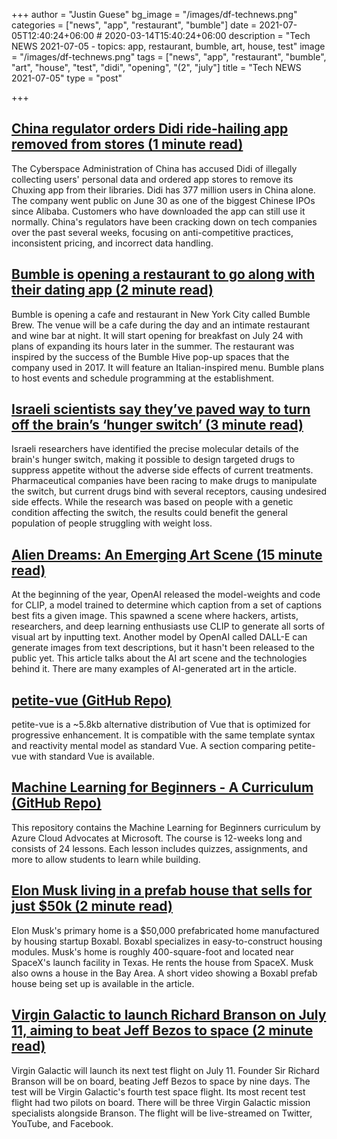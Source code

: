+++
author = "Justin Guese"
bg_image = "/images/df-technews.png"
categories = ["news", "app", "restaurant", "bumble"]
date = 2021-07-05T12:40:24+06:00 # 2020-03-14T15:40:24+06:00
description = "Tech NEWS 2021-07-05 - topics: app, restaurant, bumble, art, house, test"
image = "/images/df-technews.png"
tags = ["news", "app", "restaurant", "bumble", "art", "house", "test", "didi", "opening", "(2", "july"]
title = "Tech NEWS 2021-07-05"
type = "post"

+++

## [China regulator orders Didi ride-hailing app removed from stores (1 minute read)](https://www.theverge.com/2021/7/4/22562912/china-regulator-orders-didi-ride-hailing-app-removed)

The Cyberspace Administration of China has accused Didi of illegally collecting users' personal data and ordered app stores to remove its Chuxing app from their libraries. Didi has 377 million users in China alone. The company went public on June 30 as one of the biggest Chinese IPOs since Alibaba. Customers who have downloaded the app can still use it normally. China's regulators have been cracking down on tech companies over the past several weeks, focusing on anti-competitive practices, inconsistent pricing, and incorrect data handling.

## [Bumble is opening a restaurant to go along with their dating app (2 minute read)](https://www.today.com/tmrw/bumble-brew-new-restaurant-bumble-dating-app-t224312)

Bumble is opening a cafe and restaurant in New York City called Bumble Brew. The venue will be a cafe during the day and an intimate restaurant and wine bar at night. It will start opening for breakfast on July 24 with plans of expanding its hours later in the summer. The restaurant was inspired by the success of the Bumble Hive pop-up spaces that the company used in 2017. It will feature an Italian-inspired menu. Bumble plans to host events and schedule programming at the establishment.

## [Israeli scientists say they’ve paved way to turn off the brain’s ‘hunger switch’ (3 minute read)](https://www.timesofisrael.com/israeli-scientists-say-theyve-paved-the-way-to-turn-off-brains-hunger-switch/)

Israeli researchers have identified the precise molecular details of the brain's hunger switch, making it possible to design targeted drugs to suppress appetite without the adverse side effects of current treatments. Pharmaceutical companies have been racing to make drugs to manipulate the switch, but current drugs bind with several receptors, causing undesired side effects. While the research was based on people with a genetic condition affecting the switch, the results could benefit the general population of people struggling with weight loss.

## [Alien Dreams: An Emerging Art Scene (15 minute read)](https://ml.berkeley.edu/blog/posts/clip-art/)

At the beginning of the year, OpenAI released the model-weights and code for CLIP, a model trained to determine which caption from a set of captions best fits a given image. This spawned a scene where hackers, artists, researchers, and deep learning enthusiasts use CLIP to generate all sorts of visual art by inputting text. Another model by OpenAI called DALL-E can generate images from text descriptions, but it hasn't been released to the public yet. This article talks about the AI art scene and the technologies behind it. There are many examples of AI-generated art in the article.

## [petite-vue (GitHub Repo)](https://github.com/vuejs/petite-vue)

petite-vue is a ~5.8kb alternative distribution of Vue that is optimized for progressive enhancement. It is compatible with the same template syntax and reactivity mental model as standard Vue. A section comparing petite-vue with standard Vue is available.

## [Machine Learning for Beginners - A Curriculum (GitHub Repo)](https://github.com/microsoft/ML-For-Beginners)

This repository contains the Machine Learning for Beginners curriculum by Azure Cloud Advocates at Microsoft. The course is 12-weeks long and consists of 24 lessons. Each lesson includes quizzes, assignments, and more to allow students to learn while building.

## [Elon Musk living in a prefab house that sells for just $50k (2 minute read)](https://thehill.com/changing-america/resilience/smart-cities/561363-elon-musk-living-in-a-prefab-house-that-sells-for)

Elon Musk's primary home is a $50,000 prefabricated home manufactured by housing startup Boxabl. Boxabl specializes in easy-to-construct housing modules. Musk's home is roughly 400-square-foot and located near SpaceX's launch facility in Texas. He rents the house from SpaceX. Musk also owns a house in the Bay Area. A short video showing a Boxabl prefab house being set up is available in the article.

## [Virgin Galactic to launch Richard Branson on July 11, aiming to beat Jeff Bezos to space (2 minute read)](https://www.cnbc.com/2021/07/01/virgin-galactic-to-launch-richard-branson-on-july-11-aiming-to-beat-jeff-bezos-to-space.html)

Virgin Galactic will launch its next test flight on July 11. Founder Sir Richard Branson will be on board, beating Jeff Bezos to space by nine days. The test will be Virgin Galactic's fourth test space flight. Its most recent test flight had two pilots on board. There will be three Virgin Galactic mission specialists alongside Branson. The flight will be live-streamed on Twitter, YouTube, and Facebook.

